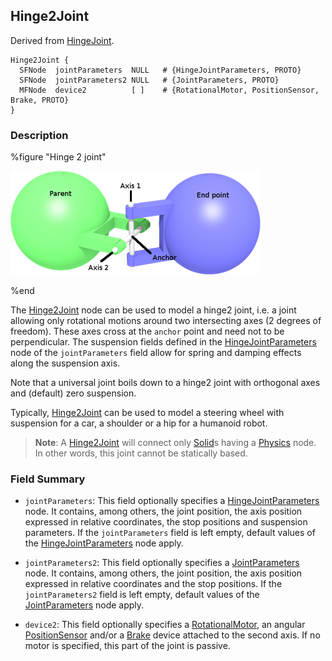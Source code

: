 ## Hinge2Joint

Derived from [HingeJoint](hingejoint.md).

```
Hinge2Joint {
  SFNode  jointParameters  NULL   # {HingeJointParameters, PROTO}
  SFNode  jointParameters2 NULL   # {JointParameters, PROTO}
  MFNode  device2          [ ]    # {RotationalMotor, PositionSensor, Brake, PROTO}
}
```

### Description

%figure "Hinge 2 joint"

![hinge2Joint.png](images/hinge2Joint.thumbnail.png)

%end

The [Hinge2Joint](#hinge2joint) node can be used to model a hinge2 joint, i.e. a joint allowing only rotational motions around two intersecting axes (2 degrees of freedom).
These axes cross at the `anchor` point and need not to be perpendicular.
The suspension fields defined in the [HingeJointParameters](hingejointparameters.md) node of the `jointParameters` field allow for spring and damping effects along the suspension axis.

Note that a universal joint boils down to a hinge2 joint with orthogonal axes and (default) zero suspension.

Typically, [Hinge2Joint](#hinge2joint) can be used to model a steering wheel with suspension for a car, a shoulder or a hip for a humanoid robot.

> **Note**: A [Hinge2Joint](#hinge2joint) will connect only [Solid](solid.md)s having a [Physics](physics.md) node.
In other words, this joint cannot be statically based.

### Field Summary

- `jointParameters`: This field optionally specifies a [HingeJointParameters](hingejointparameters.md) node.
It contains, among others, the joint position, the axis position expressed in relative coordinates, the stop positions and suspension parameters.
If the `jointParameters` field is left empty, default values of the [HingeJointParameters](hingejointparameters.md) node apply.

- `jointParameters2`: This field optionally specifies a [JointParameters](jointparameters.md) node.
It contains, among others, the joint position, the axis position expressed in relative coordinates and the stop positions.
If the `jointParameters2` field is left empty, default values of the [JointParameters](jointparameters.md) node apply.

- `device2`: This field optionally specifies a [RotationalMotor](rotationalmotor.md), an angular [PositionSensor](positionsensor.md) and/or a [Brake](brake.md) device attached to the second axis.
If no motor is specified, this part of the joint is passive.
